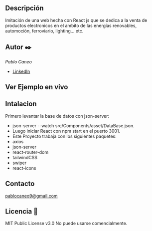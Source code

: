 ## Descripción
Imitación de una web hecha con React js que se dedica a la venta de productos electronicos en el ambito de las energías renovables, automoción, ferroviario, lighting... etc.

## Autor ✒️
*Pablo Caneo*
* [LinkedIn](https://www.linkedin.com/in/pablo-caneo/)

## Ver Ejemplo en vivo

## Intalacion
Primero levantar la base de datos con json-server: 
* json-server --watch src/Components/asset/DataBase.json.
* Luego iniciar React con npm start en el puerto 3001.
* Este Proyecto trabaja con los siguientes paquetes: 
* axios
* json-server
* react-router-dom
* tailwindCSS
* swiper
* react-icons

## Contacto
pablocaneo9@gmail.com

## Licencia 📄
MIT Public License v3.0
No puede usarse comencialmente.
